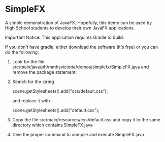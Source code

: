 # SimpleFX
A simple demonstration of JavaFX. Hopefully, this demo can be used
by High School students to develop their own JavaFX applications.

Important Notice: This application requires Gradle to build.

If you don't have gradle, either download the software (it's free)
or you can do the following:

1. Look for the file src/main/java/ph/mmhsvictoria/demos/simplefx/SimpleFX.java
   and remove the package statement.

2. Seatch for the string

   scene.getStylesheets().add("css/default.css");

   and replace it with

   scene.getStylesheets().add("default.css");

3. Copy the file src/main/resources/css/default.css
   and copy it to the same directory which contains SimpleFX.java

4. Give the proper command to compile and execute SimpleFX.java


